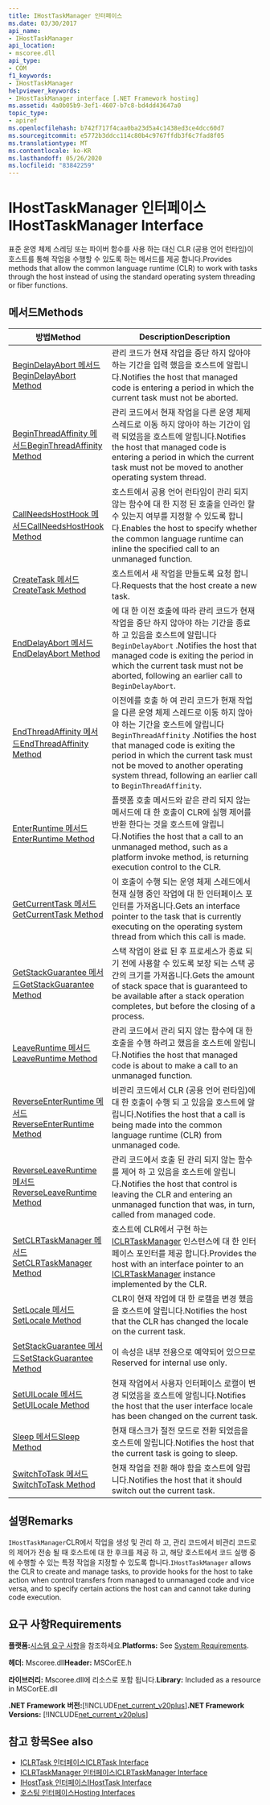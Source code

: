 ```yaml
---
title: IHostTaskManager 인터페이스
ms.date: 03/30/2017
api_name:
- IHostTaskManager
api_location:
- mscoree.dll
api_type:
- COM
f1_keywords:
- IHostTaskManager
helpviewer_keywords:
- IHostTaskManager interface [.NET Framework hosting]
ms.assetid: 4a0b05b9-3ef1-4607-b7c8-bd4dd43647a0
topic_type:
- apiref
ms.openlocfilehash: b742f717f4caa0ba23d5a4c1438ed3ce4dcc60d7
ms.sourcegitcommit: e5772b3ddcc114c80b4c9767ffdb3f6c7fad8f05
ms.translationtype: MT
ms.contentlocale: ko-KR
ms.lasthandoff: 05/26/2020
ms.locfileid: "83842259"
---
```

# <a name="ihosttaskmanager-interface"></a><span data-ttu-id="32ed1-102">IHostTaskManager 인터페이스</span><span class="sxs-lookup"><span data-stu-id="32ed1-102">IHostTaskManager Interface</span></span>
<span data-ttu-id="32ed1-103">표준 운영 체제 스레딩 또는 파이버 함수를 사용 하는 대신 CLR (공용 언어 런타임)이 호스트를 통해 작업을 수행할 수 있도록 하는 메서드를 제공 합니다.</span><span class="sxs-lookup"><span data-stu-id="32ed1-103">Provides methods that allow the common language runtime (CLR) to work with tasks through the host instead of using the standard operating system threading or fiber functions.</span></span>  
  
## <a name="methods"></a><span data-ttu-id="32ed1-104">메서드</span><span class="sxs-lookup"><span data-stu-id="32ed1-104">Methods</span></span>  
  
|<span data-ttu-id="32ed1-105">방법</span><span class="sxs-lookup"><span data-stu-id="32ed1-105">Method</span></span>|<span data-ttu-id="32ed1-106">Description</span><span class="sxs-lookup"><span data-stu-id="32ed1-106">Description</span></span>|  
|------------|-----------------|  
|[<span data-ttu-id="32ed1-107">BeginDelayAbort 메서드</span><span class="sxs-lookup"><span data-stu-id="32ed1-107">BeginDelayAbort Method</span></span>](ihosttaskmanager-begindelayabort-method.md)|<span data-ttu-id="32ed1-108">관리 코드가 현재 작업을 중단 하지 않아야 하는 기간을 입력 했음을 호스트에 알립니다.</span><span class="sxs-lookup"><span data-stu-id="32ed1-108">Notifies the host that managed code is entering a period in which the current task must not be aborted.</span></span>|  
|[<span data-ttu-id="32ed1-109">BeginThreadAffinity 메서드</span><span class="sxs-lookup"><span data-stu-id="32ed1-109">BeginThreadAffinity Method</span></span>](ihosttaskmanager-beginthreadaffinity-method.md)|<span data-ttu-id="32ed1-110">관리 코드에서 현재 작업을 다른 운영 체제 스레드로 이동 하지 않아야 하는 기간이 입력 되었음을 호스트에 알립니다.</span><span class="sxs-lookup"><span data-stu-id="32ed1-110">Notifies the host that managed code is entering a period in which the current task must not be moved to another operating system thread.</span></span>|  
|[<span data-ttu-id="32ed1-111">CallNeedsHostHook 메서드</span><span class="sxs-lookup"><span data-stu-id="32ed1-111">CallNeedsHostHook Method</span></span>](ihosttaskmanager-callneedshosthook-method.md)|<span data-ttu-id="32ed1-112">호스트에서 공용 언어 런타임이 관리 되지 않는 함수에 대 한 지정 된 호출을 인라인 할 수 있는지 여부를 지정할 수 있도록 합니다.</span><span class="sxs-lookup"><span data-stu-id="32ed1-112">Enables the host to specify whether the common language runtime can inline the specified call to an unmanaged function.</span></span>|  
|[<span data-ttu-id="32ed1-113">CreateTask 메서드</span><span class="sxs-lookup"><span data-stu-id="32ed1-113">CreateTask Method</span></span>](ihosttaskmanager-createtask-method.md)|<span data-ttu-id="32ed1-114">호스트에서 새 작업을 만들도록 요청 합니다.</span><span class="sxs-lookup"><span data-stu-id="32ed1-114">Requests that the host create a new task.</span></span>|  
|[<span data-ttu-id="32ed1-115">EndDelayAbort 메서드</span><span class="sxs-lookup"><span data-stu-id="32ed1-115">EndDelayAbort Method</span></span>](ihosttaskmanager-enddelayabort-method.md)|<span data-ttu-id="32ed1-116">에 대 한 이전 호출에 따라 관리 코드가 현재 작업을 중단 하지 않아야 하는 기간을 종료 하 고 있음을 호스트에 알립니다 `BeginDelayAbort` .</span><span class="sxs-lookup"><span data-stu-id="32ed1-116">Notifies the host that managed code is exiting the period in which the current task must not be aborted, following an earlier call to `BeginDelayAbort`.</span></span>|  
|[<span data-ttu-id="32ed1-117">EndThreadAffinity 메서드</span><span class="sxs-lookup"><span data-stu-id="32ed1-117">EndThreadAffinity Method</span></span>](ihosttaskmanager-endthreadaffinity-method.md)|<span data-ttu-id="32ed1-118">이전에를 호출 하 여 관리 코드가 현재 작업을 다른 운영 체제 스레드로 이동 하지 않아야 하는 기간을 호스트에 알립니다 `BeginThreadAffinity` .</span><span class="sxs-lookup"><span data-stu-id="32ed1-118">Notifies the host that managed code is exiting the period in which the current task must not be moved to another operating system thread, following an earlier call to `BeginThreadAffinity`.</span></span>|  
|[<span data-ttu-id="32ed1-119">EnterRuntime 메서드</span><span class="sxs-lookup"><span data-stu-id="32ed1-119">EnterRuntime Method</span></span>](ihosttaskmanager-enterruntime-method.md)|<span data-ttu-id="32ed1-120">플랫폼 호출 메서드와 같은 관리 되지 않는 메서드에 대 한 호출이 CLR에 실행 제어를 반환 한다는 것을 호스트에 알립니다.</span><span class="sxs-lookup"><span data-stu-id="32ed1-120">Notifies the host that a call to an unmanaged method, such as a platform invoke method, is returning execution control to the CLR.</span></span>|  
|[<span data-ttu-id="32ed1-121">GetCurrentTask 메서드</span><span class="sxs-lookup"><span data-stu-id="32ed1-121">GetCurrentTask Method</span></span>](ihosttaskmanager-getcurrenttask-method.md)|<span data-ttu-id="32ed1-122">이 호출이 수행 되는 운영 체제 스레드에서 현재 실행 중인 작업에 대 한 인터페이스 포인터를 가져옵니다.</span><span class="sxs-lookup"><span data-stu-id="32ed1-122">Gets an interface pointer to the task that is currently executing on the operating system thread from which this call is made.</span></span>|  
|[<span data-ttu-id="32ed1-123">GetStackGuarantee 메서드</span><span class="sxs-lookup"><span data-stu-id="32ed1-123">GetStackGuarantee Method</span></span>](ihosttaskmanager-getstackguarantee-method.md)|<span data-ttu-id="32ed1-124">스택 작업이 완료 된 후 프로세스가 종료 되기 전에 사용할 수 있도록 보장 되는 스택 공간의 크기를 가져옵니다.</span><span class="sxs-lookup"><span data-stu-id="32ed1-124">Gets the amount of stack space that is guaranteed to be available after a stack operation completes, but before the closing of a process.</span></span>|  
|[<span data-ttu-id="32ed1-125">LeaveRuntime 메서드</span><span class="sxs-lookup"><span data-stu-id="32ed1-125">LeaveRuntime Method</span></span>](ihosttaskmanager-leaveruntime-method.md)|<span data-ttu-id="32ed1-126">관리 코드에서 관리 되지 않는 함수에 대 한 호출을 수행 하려고 했음을 호스트에 알립니다.</span><span class="sxs-lookup"><span data-stu-id="32ed1-126">Notifies the host that managed code is about to make a call to an unmanaged function.</span></span>|  
|[<span data-ttu-id="32ed1-127">ReverseEnterRuntime 메서드</span><span class="sxs-lookup"><span data-stu-id="32ed1-127">ReverseEnterRuntime Method</span></span>](ihosttaskmanager-reverseenterruntime-method.md)|<span data-ttu-id="32ed1-128">비관리 코드에서 CLR (공용 언어 런타임)에 대 한 호출이 수행 되 고 있음을 호스트에 알립니다.</span><span class="sxs-lookup"><span data-stu-id="32ed1-128">Notifies the host that a call is being made into the common language runtime (CLR) from unmanaged code.</span></span>|  
|[<span data-ttu-id="32ed1-129">ReverseLeaveRuntime 메서드</span><span class="sxs-lookup"><span data-stu-id="32ed1-129">ReverseLeaveRuntime Method</span></span>](ihosttaskmanager-reverseleaveruntime-method.md)|<span data-ttu-id="32ed1-130">관리 코드에서 호출 된 관리 되지 않는 함수를 제어 하 고 있음을 호스트에 알립니다.</span><span class="sxs-lookup"><span data-stu-id="32ed1-130">Notifies the host that control is leaving the CLR and entering an unmanaged function that was, in turn, called from managed code.</span></span>|  
|[<span data-ttu-id="32ed1-131">SetCLRTaskManager 메서드</span><span class="sxs-lookup"><span data-stu-id="32ed1-131">SetCLRTaskManager Method</span></span>](../../../../docs/framework/unmanaged-api/hosting/ihosttaskmanager-setclrtaskmanager-method.md)|<span data-ttu-id="32ed1-132">호스트에 CLR에서 구현 하는 [ICLRTaskManager](iclrtaskmanager-interface.md) 인스턴스에 대 한 인터페이스 포인터를 제공 합니다.</span><span class="sxs-lookup"><span data-stu-id="32ed1-132">Provides the host with an interface pointer to an [ICLRTaskManager](iclrtaskmanager-interface.md) instance implemented by the CLR.</span></span>|  
|[<span data-ttu-id="32ed1-133">SetLocale 메서드</span><span class="sxs-lookup"><span data-stu-id="32ed1-133">SetLocale Method</span></span>](ihosttaskmanager-setlocale-method.md)|<span data-ttu-id="32ed1-134">CLR이 현재 작업에 대 한 로캘을 변경 했음을 호스트에 알립니다.</span><span class="sxs-lookup"><span data-stu-id="32ed1-134">Notifies the host that the CLR has changed the locale on the current task.</span></span>|  
|[<span data-ttu-id="32ed1-135">SetStackGuarantee 메서드</span><span class="sxs-lookup"><span data-stu-id="32ed1-135">SetStackGuarantee Method</span></span>](ihosttaskmanager-setstackguarantee-method.md)|<span data-ttu-id="32ed1-136">이 속성은 내부 전용으로 예약되어 있으므로</span><span class="sxs-lookup"><span data-stu-id="32ed1-136">Reserved for internal use only.</span></span>|  
|[<span data-ttu-id="32ed1-137">SetUILocale 메서드</span><span class="sxs-lookup"><span data-stu-id="32ed1-137">SetUILocale Method</span></span>](ihosttaskmanager-setuilocale-method.md)|<span data-ttu-id="32ed1-138">현재 작업에서 사용자 인터페이스 로캘이 변경 되었음을 호스트에 알립니다.</span><span class="sxs-lookup"><span data-stu-id="32ed1-138">Notifies the host that the user interface locale has been changed on the current task.</span></span>|  
|[<span data-ttu-id="32ed1-139">Sleep 메서드</span><span class="sxs-lookup"><span data-stu-id="32ed1-139">Sleep Method</span></span>](ihosttaskmanager-sleep-method.md)|<span data-ttu-id="32ed1-140">현재 태스크가 절전 모드로 전환 되었음을 호스트에 알립니다.</span><span class="sxs-lookup"><span data-stu-id="32ed1-140">Notifies the host that the current task is going to sleep.</span></span>|  
|[<span data-ttu-id="32ed1-141">SwitchToTask 메서드</span><span class="sxs-lookup"><span data-stu-id="32ed1-141">SwitchToTask Method</span></span>](ihosttaskmanager-switchtotask-method.md)|<span data-ttu-id="32ed1-142">현재 작업을 전환 해야 함을 호스트에 알립니다.</span><span class="sxs-lookup"><span data-stu-id="32ed1-142">Notifies the host that it should switch out the current task.</span></span>|  
  
## <a name="remarks"></a><span data-ttu-id="32ed1-143">설명</span><span class="sxs-lookup"><span data-stu-id="32ed1-143">Remarks</span></span>  
 <span data-ttu-id="32ed1-144">`IHostTaskManager`CLR에서 작업을 생성 및 관리 하 고, 관리 코드에서 비관리 코드로의 제어가 전송 될 때 호스트에 대 한 후크를 제공 하 고, 해당 호스트에서 코드 실행 중에 수행할 수 있는 특정 작업을 지정할 수 있도록 합니다.</span><span class="sxs-lookup"><span data-stu-id="32ed1-144">`IHostTaskManager` allows the CLR to create and manage tasks, to provide hooks for the host to take action when control transfers from managed to unmanaged code and vice versa, and to specify certain actions the host can and cannot take during code execution.</span></span>  
  
## <a name="requirements"></a><span data-ttu-id="32ed1-145">요구 사항</span><span class="sxs-lookup"><span data-stu-id="32ed1-145">Requirements</span></span>  
 <span data-ttu-id="32ed1-146">**플랫폼:**[시스템 요구 사항](../../get-started/system-requirements.md)을 참조하세요.</span><span class="sxs-lookup"><span data-stu-id="32ed1-146">**Platforms:** See [System Requirements](../../get-started/system-requirements.md).</span></span>  
  
 <span data-ttu-id="32ed1-147">**헤더:** Mscoree.dll</span><span class="sxs-lookup"><span data-stu-id="32ed1-147">**Header:** MSCorEE.h</span></span>  
  
 <span data-ttu-id="32ed1-148">**라이브러리:** Mscoree.dll에 리소스로 포함 됩니다.</span><span class="sxs-lookup"><span data-stu-id="32ed1-148">**Library:** Included as a resource in MSCorEE.dll</span></span>  
  
 <span data-ttu-id="32ed1-149">**.NET Framework 버전:**[!INCLUDE[net_current_v20plus](../../../../includes/net-current-v20plus-md.md)]</span><span class="sxs-lookup"><span data-stu-id="32ed1-149">**.NET Framework Versions:** [!INCLUDE[net_current_v20plus](../../../../includes/net-current-v20plus-md.md)]</span></span>  
  
## <a name="see-also"></a><span data-ttu-id="32ed1-150">참고 항목</span><span class="sxs-lookup"><span data-stu-id="32ed1-150">See also</span></span>

- [<span data-ttu-id="32ed1-151">ICLRTask 인터페이스</span><span class="sxs-lookup"><span data-stu-id="32ed1-151">ICLRTask Interface</span></span>](iclrtask-interface.md)
- [<span data-ttu-id="32ed1-152">ICLRTaskManager 인터페이스</span><span class="sxs-lookup"><span data-stu-id="32ed1-152">ICLRTaskManager Interface</span></span>](iclrtaskmanager-interface.md)
- [<span data-ttu-id="32ed1-153">IHostTask 인터페이스</span><span class="sxs-lookup"><span data-stu-id="32ed1-153">IHostTask Interface</span></span>](ihosttask-interface.md)
- [<span data-ttu-id="32ed1-154">호스팅 인터페이스</span><span class="sxs-lookup"><span data-stu-id="32ed1-154">Hosting Interfaces</span></span>](hosting-interfaces.md)
